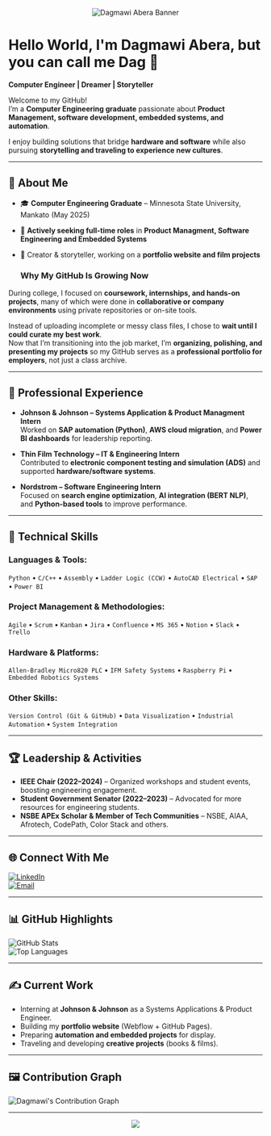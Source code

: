 <!-- Header Banner -->
<p align="center">
  <img src="https://capsule-render.vercel.app/api?type=waving&color=0:0D8ABC,100:00C9FF&height=200&section=header&text=Dagmawi%20Abera&fontSize=50&animation=fadeIn&fontAlignY=35&desc=Computer%20Engineer%20|%20Dreamer%20|%20Storyteller&descAlignY=55&descAlign=50" alt="Dagmawi Abera Banner" />
</p>

# Hello World, I'm Dagmawi Abera, but you can call me **Dag** 👋  
**Computer Engineer | Dreamer | Storyteller**

Welcome to my GitHub!  
I’m a **Computer Engineering graduate** passionate about **Product Management, software development, embedded systems, and automation**.

I enjoy building solutions that bridge **hardware and software** while also pursuing **storytelling and traveling to experience new cultures**.

---

## 🌟 About Me
- 🎓 **Computer Engineering Graduate** – Minnesota State University, Mankato (May 2025)  
- 💼 **Actively seeking full-time roles** in **Product Managment, Software Engineering and Embedded Systems**  
- 🎥 Creator & storyteller, working on a **portfolio website and film projects**

  ### Why My GitHub Is Growing Now
During college, I focused on **coursework, internships, and hands-on projects**, many of which were done in **collaborative or company environments** using private repositories or on-site tools. 
 
Instead of uploading incomplete or messy class files, I chose to **wait until I could curate my best work**.  
Now that I’m transitioning into the job market, I’m **organizing, polishing, and presenting my projects** so my GitHub serves as a **professional portfolio for employers**, not just a class archive.

---

## 💼 Professional Experience

- **Johnson & Johnson – Systems Application & Product Managment Intern**  
  Worked on **SAP automation (Python)**, **AWS cloud migration**, and **Power BI dashboards** for leadership reporting.

- **Thin Film Technology – IT & Engineering Intern**  
  Contributed to **electronic component testing and simulation (ADS)** and supported **hardware/software systems**.

- **Nordstrom – Software Engineering Intern**  
  Focused on **search engine optimization**, **AI integration (BERT NLP)**, and **Python-based tools** to improve performance.

---

## 🔧 Technical Skills

### **Languages & Tools:**  
`Python` • `C/C++` • `Assembly` • `Ladder Logic (CCW)` • `AutoCAD Electrical` • `SAP` • `Power BI`

### **Project Management & Methodologies:**  
`Agile` • `Scrum` • `Kanban` • `Jira` • `Confluence` • `MS 365` • `Notion` • `Slack` • `Trello`

### **Hardware & Platforms:**  
`Allen-Bradley Micro820 PLC` • `IFM Safety Systems` • `Raspberry Pi` • `Embedded Robotics Systems`

### **Other Skills:**  
`Version Control (Git & GitHub)` • `Data Visualization` • `Industrial Automation` • `System Integration`

---

## 🏆 Leadership & Activities
- **IEEE Chair (2022–2024)** – Organized workshops and student events, boosting engineering engagement.  
- **Student Government Senator (2022–2023)** – Advocated for more resources for engineering students.  
- **NSBE APEx Scholar & Member of Tech Communities** – NSBE, AIAA, Afrotech, CodePath, Color Stack and others.

---

## 🌐 Connect With Me  
[![LinkedIn](https://img.shields.io/badge/LinkedIn-0077B5?style=for-the-badge&logo=linkedin&logoColor=white)](https://www.linkedin.com/in/dagmawi-abera/)  
[![Email](https://img.shields.io/badge/Email-dagmawi.abera%40outlook.com-red?style=for-the-badge&logo=gmail&logoColor=white)](mailto:dagmawi.abera@outlook.com)  

---

## 📊 GitHub Highlights

![GitHub Stats](https://github-readme-stats.vercel.app/api?username=Dagmawi4&show_icons=true&theme=tokyonight&hide_border=true)  
![Top Languages](https://github-readme-stats.vercel.app/api/top-langs/?username=Dagmawi4&layout=compact&theme=tokyonight&hide_border=true)  

---

## ✍️ Current Work
- Interning at **Johnson & Johnson** as a Systems Applications & Product Engineer.  
- Building my **portfolio website** (Webflow + GitHub Pages).  
- Preparing **automation and embedded projects** for display.  
- Traveling and developing **creative projects** (books & films).

---

## 🖼️ Contribution Graph
![Dagmawi's Contribution Graph](https://github-readme-activity-graph.vercel.app/graph?username=Dagmawi4&theme=tokyo-night)

---

<!-- Footer Banner -->
<p align="center">
  <img src="https://capsule-render.vercel.app/api?type=waving&color=0:0D8ABC,100:00C9FF&height=120&section=footer"/>
</p>
